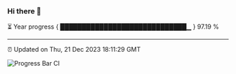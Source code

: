 ### Hi there 👋

⏳ Year progress { █████████████████████████████▁ } 97.19 %

---

⏰ Updated on Thu, 21 Dec 2023 18:11:29 GMT

![Progress Bar CI](https://github.com/liununu/liununu/workflows/Progress%20Bar%20CI/badge.svg)
